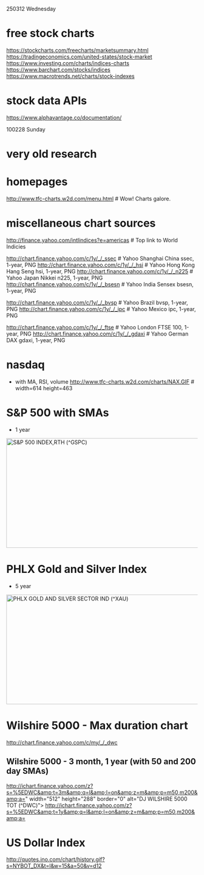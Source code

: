 
250312 Wednesday
# free stock charts
https://stockcharts.com/freecharts/marketsummary.html
https://tradingeconomics.com/united-states/stock-market
https://www.investing.com/charts/indices-charts
https://www.barchart.com/stocks/indices
https://www.macrotrends.net/charts/stock-indexes

# stock data APIs
https://www.alphavantage.co/documentation/

100228 Sunday
# very old research
# homepages
http://www.tfc-charts.w2d.com/menu.html		# Wow! Charts galore.

# miscellaneous chart sources
http://finance.yahoo.com/intlindices?e=americas		# Top link to World Indicies

http://chart.finance.yahoo.com/c/1y/_/_ssec		# Yahoo Shanghai China ssec, 1-year, PNG
http://chart.finance.yahoo.com/c/1y/_/_hsi		# Yahoo Hong Kong Hang Seng hsi, 1-year, PNG
http://chart.finance.yahoo.com/c/1y/_/_n225		# Yahoo Japan Nikkei n225, 1-year, PNG
http://chart.finance.yahoo.com/c/1y/_/_bsesn		# Yahoo India Sensex bsesn, 1-year, PNG

http://chart.finance.yahoo.com/c/1y/_/_bvsp		# Yahoo Brazil bvsp, 1-year, PNG
http://chart.finance.yahoo.com/c/1y/_/_ipc		# Yahoo Mexico ipc, 1-year, PNG

http://chart.finance.yahoo.com/c/1y/_/_ftse		# Yahoo London FTSE 100, 1-year, PNG
http://chart.finance.yahoo.com/c/1y/_/_gdaxi		# Yahoo German DAX gdaxi, 1-year, PNG

# nasdaq
- with MA, RSI, volume
http://www.tfc-charts.w2d.com/charts/NAX.GIF	# width=614 height=463

# S&P 500 with SMAs
- 1 year
<img src="http://ichart.finance.yahoo.com/z?s=%5EGSPC&amp;t=1y&amp;q=l&amp;l=on&amp;z=m&amp;p=m50,m200&amp;a=" width="512" height="288" border="0" alt="S&amp;P 500 INDEX,RTH (^GSPC)">

# PHLX Gold and Silver Index
- 5 year
<img src="http://chart.finance.yahoo.com/c/5y/_/_xau" width="512" height="288" border="0" alt="PHLX GOLD AND SILVER SECTOR IND (^XAU)">

# Wilshire 5000 - Max duration chart
http://chart.finance.yahoo.com/c/my/_/_dwc

## Wilshire 5000 - 3 month, 1 year (with 50 and 200 day SMAs)
http://ichart.finance.yahoo.com/z?s=%5EDWC&amp;t=3m&amp;q=l&amp;l=on&amp;z=m&amp;p=m50,m200&amp;a=" width="512" height="288" border="0" alt="DJ WILSHIRE 5000 TOT (^DWC)">
http://ichart.finance.yahoo.com/z?s=%5EDWC&amp;t=1y&amp;q=l&amp;l=on&amp;z=m&amp;p=m50,m200&amp;a=

# US Dollar Index
http://quotes.ino.com/chart/history.gif?s=NYBOT_DX&t=l&w=15&a=50&v=d12

